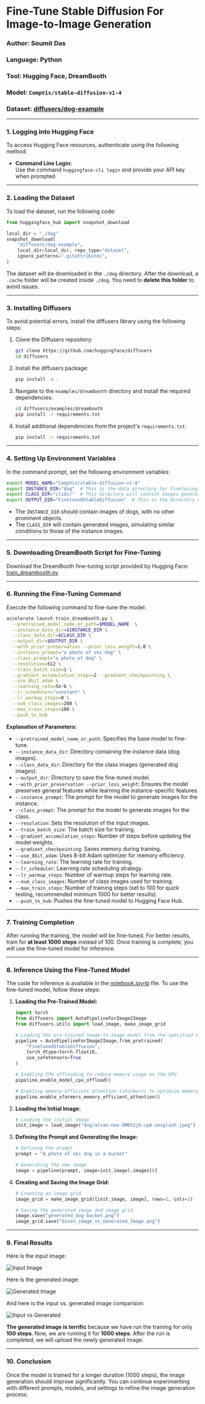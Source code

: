 # Fine-Tune Stable Diffusion For Image-to-Image Generation

### Author: Soumit Das  
### Language: Python  
### Tool: Hugging Face, DreamBooth  
### Model: `CompVis/stable-diffusion-v1-4`  
### Dataset: [diffusers/dog-example](https://huggingface.co/datasets/diffusers/dog-example)  

---

### **1. Logging into Hugging Face**

To access Hugging Face resources, authenticate using the following method:

- **Command Line Login:**  
  Use the command `huggingface-cli login` and provide your API key when prompted.

---

### **2. Loading the Dataset**

To load the dataset, run the following code:

```python
from huggingface_hub import snapshot_download

local_dir = "./dog"
snapshot_download(
    "diffusers/dog-example",
    local_dir=local_dir, repo_type="dataset",
    ignore_patterns=".gitattributes",
)
```

The dataset will be downloaded in the `./dog` directory. After the download, a `.cache` folder will be created inside `./dog`. You need to **delete this folder** to avoid issues.

---

### **3. Installing Diffusers**

To avoid potential errors, install the diffusers library using the following steps:

1. Clone the Diffusers repository:

   ```bash
   git clone https://github.com/huggingface/diffusers
   cd diffusers
   ```

2. Install the diffusers package:

   ```bash
   pip install -e .
   ```

3. Navigate to the `examples/dreambooth` directory and install the required dependencies:

   ```bash
   cd diffusers/examples/dreambooth
   pip install -r requirements.txt
   ```

4. Install additional dependencies from the project's `requirements.txt`:

   ```bash
   pip install -r requirements.txt
   ```

---

### **4. Setting Up Environment Variables**

In the command prompt, set the following environment variables:

```bash
export MODEL_NAME="CompVis/stable-diffusion-v1-4"
export INSTANCE_DIR="dog"  # This is the data directory for finetuning. It should contain high-quality images of dogs.
export CLASS_DIR="clsdir"  # This directory will contain images generated using the base model for finetuning.
export OUTPUT_DIR="FinetunedStableDiffusion"  # This is the directory where the finetuned model will be saved.
```

- The `INSTANCE_DIR` should contain images of dogs, with no other prominent objects.
- The `CLASS_DIR` will contain generated images, simulating similar conditions to those of the instance images.

---

### **5. Downloading DreamBooth Script for Fine-Tuning**

Download the DreamBooth fine-tuning script provided by Hugging Face:  
[train_dreambooth.py](https://github.com/huggingface/diffusers/blob/main/examples/dreambooth/train_dreambooth.py)

---

### **6. Running the Fine-Tuning Command**

Execute the following command to fine-tune the model:

```bash
accelerate launch train_dreambooth.py \
  --pretrained_model_name_or_path=$MODEL_NAME  \
  --instance_data_dir=$INSTANCE_DIR \
  --class_data_dir=$CLASS_DIR \
  --output_dir=$OUTPUT_DIR \
  --with_prior_preservation --prior_loss_weight=1.0 \
  --instance_prompt="a photo of sks dog" \
  --class_prompt="a photo of dog" \
  --resolution=512 \
  --train_batch_size=1 \
  --gradient_accumulation_steps=2 --gradient_checkpointing \
  --use_8bit_adam \
  --learning_rate=5e-6 \
  --lr_scheduler="constant" \
  --lr_warmup_steps=0 \
  --num_class_images=200 \
  --max_train_steps=100 \
  --push_to_hub
```

**Explanation of Parameters:**

- `--pretrained_model_name_or_path`: Specifies the base model to fine-tune.
- `--instance_data_dir`: Directory containing the instance data (dog images).
- `--class_data_dir`: Directory for the class images (generated dog images).
- `--output_dir`: Directory to save the fine-tuned model.
- `--with_prior_preservation --prior_loss_weight`: Ensures the model preserves general features while learning the instance-specific features.
- `--instance_prompt`: The prompt for the model to generate images for the instance.
- `--class_prompt`: The prompt for the model to generate images for the class.
- `--resolution`: Sets the resolution of the input images.
- `--train_batch_size`: The batch size for training.
- `--gradient_accumulation_steps`: Number of steps before updating the model weights.
- `--gradient_checkpointing`: Saves memory during training.
- `--use_8bit_adam`: Uses 8-bit Adam optimizer for memory efficiency.
- `--learning_rate`: The learning rate for training.
- `--lr_scheduler`: Learning rate scheduling strategy.
- `--lr_warmup_steps`: Number of warmup steps for learning rate.
- `--num_class_images`: Number of class images used for training.
- `--max_train_steps`: Number of training steps (set to 100 for quick testing, recommended minimum 1000 for better results).
- `--push_to_hub`: Pushes the fine-tuned model to Hugging Face Hub.

---

### **7. Training Completion**

After running the training, the model will be fine-tuned. For better results, train for **at least 1000 steps** instead of 100. Once training is complete, you will use the fine-tuned model for inference.

---

### **8. Inference Using the Fine-Tuned Model**

The code for inference is available in the [notebook.ipynb](https://github.com/soumit1803063/Finetune-Image-to-Image-Stable-Diffusion/blob/main/notebook.ipynb) file. To use the fine-tuned model, follow these steps:

1. **Loading the Pre-Trained Model:**

   ```python
   import torch
   from diffusers import AutoPipelineForImage2Image
   from diffusers.utils import load_image, make_image_grid

   # Loading the pre-trained image-to-image model from the specified checkpoint
   pipeline = AutoPipelineForImage2Image.from_pretrained(
       "FinetunedStableDiffusion",
       torch_dtype=torch.float16,
       use_safetensors=True
   )

   # Enabling CPU offloading to reduce memory usage on the GPU
   pipeline.enable_model_cpu_offload()

   # Enabling memory-efficient attention (xFormers) to optimize memory usage during model inference
   pipeline.enable_xformers_memory_efficient_attention()
   ```

2. **Loading the Initial Image:**

   ```python
   # Loading the initial image
   init_image = load_image("dog/alvan-nee-9M0tSjb-cpA-unsplash.jpeg")
   ```

3. **Defining the Prompt and Generating the Image:**

   ```python
   # Defining the prompt
   prompt = "A photo of sks dog in a bucket"

   # Generating the new image
   image = pipeline(prompt, image=init_image).images[0]
   ```

4. **Creating and Saving the Image Grid:**

   ```python
   # Creating an image grid
   image_grid = make_image_grid([init_image, image], rows=1, cols=2)

   # Saving the generated image and image grid
   image.save("generated_dog-bucket.png")
   image_grid.save("Given_image_vs_Generated_Image.png")
   ```

---

### **9. Final Results**

Here is the input image:

![Input Image](dog/alvan-nee-9M0tSjb-cpA-unsplash.jpeg)

Here is the generated image:

![Generated Image](generated-dog-bucket.png)

And here is the input vs. generated image comparison:

![Input vs Generated](Given-image-vs-Generated-Image.png)

**The generated image is terrific** because we have run the training for only **100 steps**. Now, we are running it for **1000 steps**. After the run is completed, we will upload the newly generated image.

---

### **10. Conclusion**

Once the model is trained for a longer duration (1000 steps), the image generation should improve significantly. You can continue experimenting with different prompts, models, and settings to refine the image generation process.